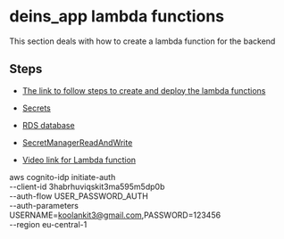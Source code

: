 # deins_app lambda functions

This section deals with how to create a lambda function for the backend

## Steps

- [The link to follow steps to create and deploy the lambda functions](https://docs.aws.amazon.com/lambda/latest/dg/python-package.html)

- [Secrets](https://eu-central-1.console.aws.amazon.com/secretsmanager/listsecrets?region=eu-central-1)
- [RDS database](https://eu-central-1.console.aws.amazon.com/rds/home?region=eu-central-1#databases:)
- [SecretManagerReadAndWrite](https://us-east-1.console.aws.amazon.com/iam/home?region=eu-central-1#/policies/details/arn%3Aaws%3Aiam%3A%3Aaws%3Apolicy%2FSecretsManagerReadWrite?section=entities_attached)
- [Video link for Lambda function](https://www.youtube.com/watch?v=3Ar1ABlD_Vs&t=99s&ab_channel=TinyTechnicalTutorials)

aws cognito-idp initiate-auth \
 --client-id 3habrhuviqskit3ma595m5dp0b \
 --auth-flow USER_PASSWORD_AUTH \
 --auth-parameters USERNAME=koolankit3@gmail.com,PASSWORD=123456\
 --region eu-central-1
